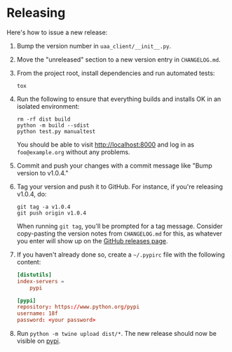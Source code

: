 # Releasing

Here's how to issue a new release:

1. Bump the version number in `uaa_client/__init__.py`.

2. Move the "unreleased" section to a new version entry in
   `CHANGELOG.md`.

3. From the project root, install dependencies and run automated tests:

   ```shell
   tox
   ```

4. Run the following to ensure that everything builds and
   installs OK in an isolated environment:

   ```shell
   rm -rf dist build
   python -m build --sdist
   python test.py manualtest
   ```

   You should be able to visit <http://localhost:8000> and log in
   as `foo@example.org` without any problems.

5. Commit and push your changes with a commit message like
   "Bump version to v1.0.4."

6. Tag your version and push it to GitHub. For instance, if you're
   releasing v1.0.4, do:

   ```shell
   git tag -a v1.0.4
   git push origin v1.0.4
   ```

   When running `git tag`, you'll be prompted for a tag
   message. Consider copy-pasting the version notes from
   `CHANGELOG.md` for this, as whatever you enter will
   show up on the [GitHub releases page][].

7. If you haven't already done so, create a `~/.pypirc` file
   with the following content:

   ```conf
   [distutils]
   index-servers =
       pypi

   [pypi]
   repository: https://www.python.org/pypi
   username: 18f
   password: <your password>
   ```

8. Run `python -m twine upload dist/*`.  The new release should now
   be visible on [pypi][].

[GitHub releases page]: https://github.com/18F/cg-django-uaa/releases
[pypi]: https://pypi.python.org/pypi/cg-django-uaa
